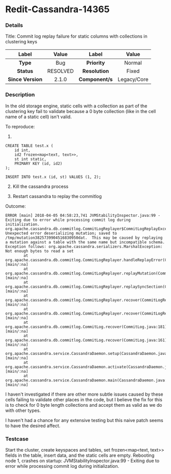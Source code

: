# Redit-Cassandra-14365

### Details

Title: Commit log replay failure for static columns with collections in clustering keys

|         Label         |                  Value                   |      Label      |     Value      |
|:---------------------:|:----------------------------------------:|:---------------:|:--------------:|
|       **Type**        |                   Bug                    |  **Priority**   |     Normal     |
|      **Status**       |                 RESOLVED                 | **Resolution**  |     Fixed      |
|   **Since Version**   |                  2.1.0                   | **Component/s** | Legacy/Core |

### Description

In the old storage engine, static cells with a collection as part of the clustering key fail to validate because a 0 byte collection (like in the cell name of a static cell) isn't valid.

To reproduce:

1. 
```
CREATE TABLE test.x (
    id int,
    id2 frozen<map<text, text>>,
    st int static,
    PRIMARY KEY (id, id2)
);

INSERT INTO test.x (id, st) VALUES (1, 2);
```

2. Kill the cassandra process

3. Restart cassandra to replay the commitlog

Outcome:
```
ERROR [main] 2018-04-05 04:58:23,741 JVMStabilityInspector.java:99 - Exiting due to error while processing commit log during initialization.
org.apache.cassandra.db.commitlog.CommitLogReplayer$CommitLogReplayException: Unexpected error deserializing mutation; saved to /tmp/mutation3825739904516830950dat.  This may be caused by replaying a mutation against a table with the same name but incompatible schema.  Exception follows: org.apache.cassandra.serializers.MarshalException: Not enough bytes to read a set
        at org.apache.cassandra.db.commitlog.CommitLogReplayer.handleReplayError(CommitLogReplayer.java:638) [main/:na]
        at org.apache.cassandra.db.commitlog.CommitLogReplayer.replayMutation(CommitLogReplayer.java:565) [main/:na]
        at org.apache.cassandra.db.commitlog.CommitLogReplayer.replaySyncSection(CommitLogReplayer.java:517) [main/:na]
        at org.apache.cassandra.db.commitlog.CommitLogReplayer.recover(CommitLogReplayer.java:397) [main/:na]
        at org.apache.cassandra.db.commitlog.CommitLogReplayer.recover(CommitLogReplayer.java:143) [main/:na]
        at org.apache.cassandra.db.commitlog.CommitLog.recover(CommitLog.java:181) [main/:na]
        at org.apache.cassandra.db.commitlog.CommitLog.recover(CommitLog.java:161) [main/:na]
        at org.apache.cassandra.service.CassandraDaemon.setup(CassandraDaemon.java:284) [main/:na]
        at org.apache.cassandra.service.CassandraDaemon.activate(CassandraDaemon.java:533) [main/:na]
        at org.apache.cassandra.service.CassandraDaemon.main(CassandraDaemon.java:642) [main/:na]
```

I haven't investigated if there are other more subtle issues caused by these cells failing to validate other places in the code, but I believe the fix for this is to check for 0 byte length collections and accept them as valid as we do with other types.

I haven't had a chance for any extensive testing but this naive patch seems to have the desired affect.

### Testcase

Start the cluster, create keyspaces and tables, set frozen<map<text, text>> fields in the table, insert data, and the static cells are empty. Rebooting node 1, crashes on startup: JVMStabilityInspector.java:99 - Exiting due to error while processing commit log during initialization.